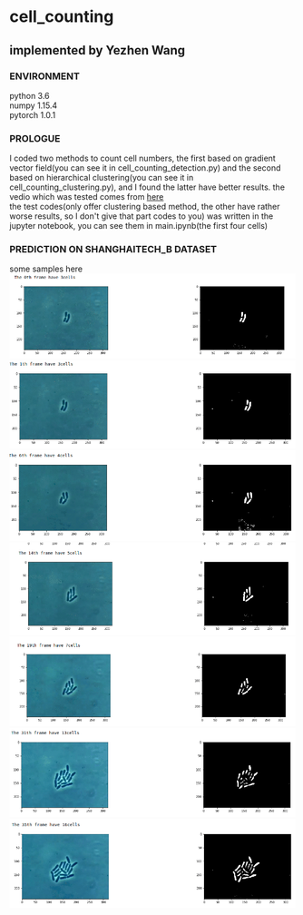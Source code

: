 # cell_counting 
## implemented by Yezhen Wang
### ENVIRONMENT
python 3.6<br>
numpy 1.15.4<br>
pytorch 1.0.1

### PROLOGUE
I coded two methods to count cell numbers, the first based on gradient vector field(you can see it in cell_counting_detection.py) and the second based on hierarchical clustering(you can see it in cell_counting_clustering.py), and I found the latter have better results.
the vedio which was tested comes from [here](https://www.youtube.com/watch?v=gEwzDydciWc)<br>
the test codes(only offer clustering based method, the other have rather worse results, so I don't give that part codes to you) was written in the jupyter notebook, you can see them in main.ipynb(the first four cells) 
### PREDICTION ON SHANGHAITECH_B DATASET
some samples here<br>
![avatar](./sample_img/1.jpg)
![avatar](./sample_img/2.jpg)
![avatar](./sample_img/3.jpg)
![avatar](./sample_img/4.jpg)
![avatar](./sample_img/5.jpg)
![avatar](./sample_img/6.jpg)
![avatar](./sample_img/7.jpg)